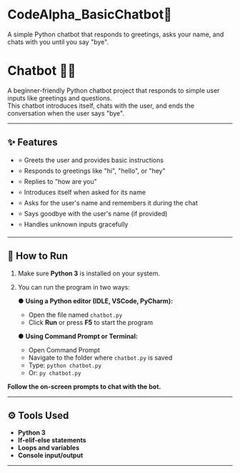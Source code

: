 # CodeAlpha_BasicChatbot🤖
A simple Python chatbot that responds to greetings, asks your name, and chats with you until you say "bye".

# Chatbot 🤖💬

A beginner-friendly Python chatbot project that responds to simple user inputs like greetings and questions.  
This chatbot introduces itself, chats with the user, and ends the conversation when the user says "bye".

---

## ✨ Features

- ⭐ Greets the user and provides basic instructions  
- ⭐ Responds to greetings like "hi", "hello", or "hey"  
- ⭐ Replies to "how are you"  
- ⭐ Introduces itself when asked for its name  
- ⭐ Asks for the user's name and remembers it during the chat  
- ⭐ Says goodbye with the user's name (if provided)  
- ⭐ Handles unknown inputs gracefully  

---

## 🚀 How to Run

1. Make sure **Python 3** is installed on your system.  
2. You can run the program in two ways:

   ● **Using a Python editor (IDLE, VSCode, PyCharm):**  
   - Open the file named `chatbot.py`  
   - Click **Run** or press **F5** to start the program  

   ● **Using Command Prompt or Terminal:**  
   - Open Command Prompt  
   - Navigate to the folder where `chatbot.py` is saved  
   - Type: `python chatbot.py`  
   - Or: `py chatbot.py`  

**Follow the on-screen prompts to chat with the bot.**

---

## ⚙️ Tools Used

- **Python 3**  
- **If-elif-else statements**  
- **Loops and variables**  
- **Console input/output**  

---


